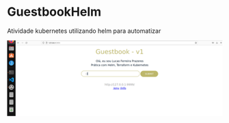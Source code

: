 # GuestbookHelm
Atividade kubernetes utilizando helm para automatizar

<div align="center">
<img src="https://github.com/LucasFerreiraPrazeres/GuestbookHelm/blob/main/guestbook.png" width="1000px" />
</div>
